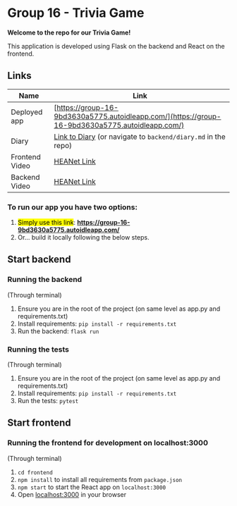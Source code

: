 # Group 16 - Trivia Game
<b>Welcome to the repo for our Trivia Game!</b>

This application is developed using Flask on the backend and React on the frontend.

## Links

| Name           | Link                                                                                                                                                         |
|----------------|--------------------------------------------------------------------------------------------------------------------------------------------------------------|
| Deployed app   | [https://group-16-9bd3630a5775.autoidleapp.com/](https://group-16-9bd3630a5775.autoidleapp.com/)                                                             |
| Diary          | [Link to Diary](https://gitlab.scss.tcd.ie/group-16/backend/blob/22c588c97fbd64bf03a332ea6d431c3120613a9c/diary.md) (or navigate to `backend/diary.md` in the repo) |
| Frontend Video | [HEANet Link](https://media.heanet.ie/page/f3a831df337840a4924f24fadfd3799f)                                                                                 |
| Backend Video  | [HEANet Link](https://media.heanet.ie/page/0b1d688ede2b4129af08077e9dd2482a)                                                                          |


### <b>To run our app you have two options: </b>
1. <mark>Simply use this link</mark>: <b>https://group-16-9bd3630a5775.autoidleapp.com/ </b>
2. Or... build it locally following the below steps.


## Start backend

### Running the backend
(Through terminal)
1. Ensure you are in the root of the project (on same level as app.py and requirements.txt)
2. Install requirements: `pip install -r requirements.txt`
3. Run the backend: `flask run`

### Running the tests
(Through terminal)
1. Ensure you are in the root of the project (on same level as app.py and requirements.txt)
2. Install requirements: `pip install -r requirements.txt`
3. Run the tests: `pytest`


## Start frontend

### Running the frontend for development on localhost:3000
(Through terminal)
1. `cd frontend`
2. `npm install` to install all requirements from `package.json`
3. `npm start` to start the React app on `localhost:3000`
4. Open <localhost:3000> in your browser
